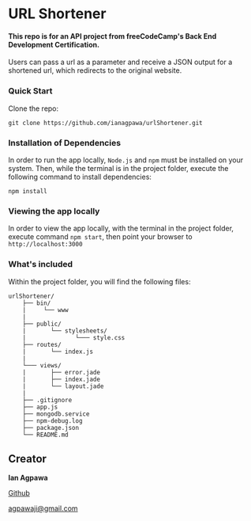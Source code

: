 # URL Shortener

#### This repo is for an API project from freeCodeCamp's Back End Development Certification.
Users can pass a url as a parameter and receive a JSON output for a shortened url, which redirects to the original website.


### Quick Start
Clone the repo:
```
git clone https://github.com/ianagpawa/urlShortener.git
```

### Installation of Dependencies
In order to run the app locally, `Node.js` and `npm` must be installed on your system.  Then, while the terminal is in the project folder, execute the following command to install dependencies:
```
npm install
```

### Viewing the app locally
In order to view the app locally, with the terminal in the project folder, execute command `npm start`, then point your browser to `http://localhost:3000`



### What's included
Within the project folder, you will find the following files:

```
urlShortener/
    ├── bin/
    |     └── www
    |
    ├── public/
    |       └── stylesheets/
    |              └─── style.css
    ├── routes/
    |       └── index.js
    |
    └─── views/
    |       ├── error.jade
    |       ├── index.jade
    |       └── layout.jade
    |
    ├── .gitignore
    ├── app.js
    ├── mongodb.service
    ├── npm-debug.log
    ├── package.json
    └── README.md
```

## Creator

**Ian Agpawa**


[Github](https://github.com/ianagpawa)

 agpawaji@gmail.com
